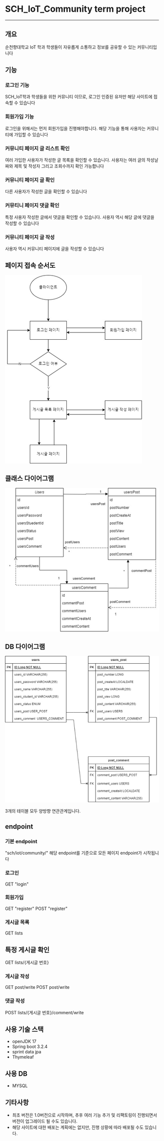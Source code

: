 # SCH_IoT_Community term project
---
## 개요
순천향대학교 IoT 학과 학생들이 자유롭게 소통하고 정보를 공유할 수 있는 커뮤니티입니다

## 기능

### 로그인 기능
SCH_IoT학과 학생들을 위한 커뮤니티 이므로, 로그인 인증된 유저만 해당 사이트에 접속할 수 있습니다
### 회원가입 기능
로그인을 위해서는 먼저 회원가입을 진행해야합니다. 해당 기능을 통해 사용자는 커뮤니티에 가입할 수 있습니다
### 커뮤니티 페이지 글 리스트 확인
여러 가입한 사용자가 작성한 글 목록을 확인할 수 있습니다. 사용자는 여러 글의 작성날짜와 제목 및 작성자 그리고 조회수까지 확인 가능합니다
### 커뮤니티 페이지 글 확인
다른 사용자가 작성한 글을 확인할 수 있습니다
### 커뮤티니 페이지 댓글 확인
특정 사용자 작성한 글에서 댓글을 확인할 수 있습니다. 사용자 역시 해당 글에 댓글을 작성할 수 있습니다
### 커뮤니티 페이지 글 작성
사용자 역시 커뮤니티 페이지에 글을 작성할 수 있습니다

## 페이지 접속 순서도
<img src="/plan_image/프로젝트 페이지 순서도.jpg">


## 클래스 다이어그램
<img src="/plan_image/클래스 다이어그램.jpg">


## DB 다이어그램
<img src="/plan_image/DB ER 다이어그램.jpg">

3개의 테이블 모두 양방향 연관관계입니다.

## endpoint

### 기본 endpoint
"sch/iot/community/" 해당 endpoint를 기준으로 모든 페이지 endpoint가 시작됩니다

### 로그인
GET "login"

### 회원가입
GET "register"
POST "register"

### 게시글 목록
GET lists

## 특정 게시글 확인
GET lists/{게시글 번호}

### 게시글 작성
GET post/write
POST post/write

### 댓글 작성
POST lists/{게시글 번호}/comment/write

## 사용 기술 스택
- openJDK 17
- Spring boot 3.2.4
- sprint data jpa
- Thymeleaf

## 사용 DB
- MYSQL

## 기타사항
- 최초 버전은 1.0버전으로 시작하며, 추후 여러 기능 추가 및 리팩토링이 진행되면서 버전이 업그레이드 될 수도 있습니다.
- 해당 사이트에 대한 배포는 계획에는 없지만, 진행 상황에 따라 배포될 수도 있습니다.
